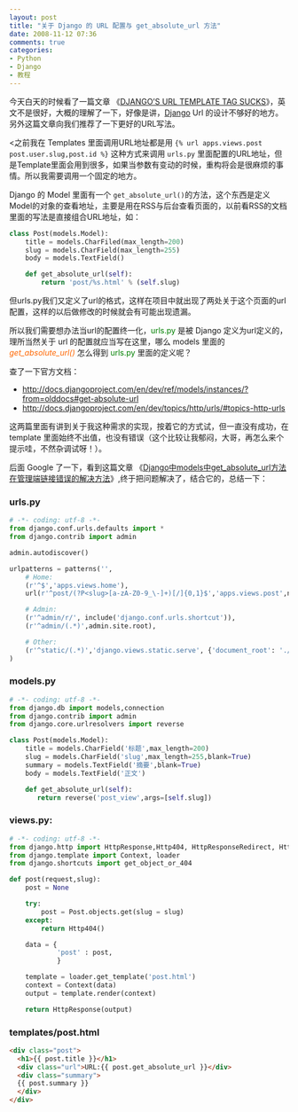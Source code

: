 ```yaml
---
layout: post
title: "关于 Django 的 URL 配置与 get_absolute_url 方法"
date: 2008-11-12 07:36
comments: true
categories:
- Python
- Django
- 教程
---
```

<p>今天白天的时候看了一篇文章 《<a href="http://jeffcroft.com/blog/2008/nov/10/djangos-url-template-tag-sucks/" target="_blank">DJANGO&rsquo;S URL TEMPLATE TAG SUCKS</a>》，英文不是很好，大概的理解了一下，好像是讲，<a href="http://www.djangoproject.com" target="_blank">Django</a> Url 的设计不够好的地方。另外这篇文章向我们推荐了一下更好的URL写法。</p>

<之前我在 Templates 里面调用URL地址都是用 `{% url apps.views.post post.user.slug,post.id %}` 这种方式来调用 `urls.py` 里面配置的URL地址，但是Template里面会用到很多，如果当参数有变动的时候，重构将会是很麻烦的事情。所以我需要调用一个固定的地方。

Django 的 Model 里面有一个 `get_absolute_url()`的方法，这个东西是定义Model的对象的查看地址，主要是用在RSS与后台查看页面的，以前看RSS的文档里面的写法是直接组合URL地址，如：

```python
class Post(models.Model):
    title = models.CharFiled(max_length=200)
    slug = models.CharField(max_length=255)
    body = models.TextField()

    def get_absolute_url(self):
        return 'post/%s.html' % (self.slug)
```

<p>但urls.py我们又定义了url的格式，这样在项目中就出现了两处关于这个页面的url配置，这样的以后做修改的时候就会有可能出现遗漏。</p>
<p>所以我们需要想办法当url的配置终一化，<span style="color: #008000;">urls.py</span> 是被 Django 定义为url定义的，理所当然关于 url 的配置就应当写在这里，哪么 models 里面的 <span style="color: #ff6600;"><em>get_absolute_url()</em></span> 怎么得到 <span style="color: #008000;">urls.py</span> 里面的定义呢？</p>
<p>查了一下官方文档：</p>
<ul>
<li><a href="http://docs.djangoproject.com/en/dev/ref/models/instances/?from=olddocs#get-absolute-url" target="_blank">http://docs.djangoproject.com/en/dev/ref/models/instances/?from=olddocs#get-absolute-url</a></li>
<li><a href="http://docs.djangoproject.com/en/dev/topics/http/urls/#topics-http-urls" target="_blank">http://docs.djangoproject.com/en/dev/topics/http/urls/#topics-http-urls</a> </li>
</ul>
<p>这两篇里面有讲到关于我这种需求的实现，按着它的方式试，但一直没有成功，在 template 里面始终不出值，也没有错误（这个比较让我郁闷，大哥，再怎么来个提示哇，不然杂调试呀！）。</p>
<p>后面 Google 了一下，看到这篇文章 《<a href="/2007/12/10/django-models-get_absolute_url/" target="_blank">Django中models中get_absolute_url方法在管理端链接错误的解决方法</a>》,终于把问题解决了，结合它的，总结一下：</p>

### urls.py

```python
# -*- coding: utf-8 -*-
from django.conf.urls.defaults import *
from django.contrib import admin

admin.autodiscover()

urlpatterns = patterns('',
    # Home:
    (r'^$','apps.views.home'),
    url(r'^post/(?P<slug>[a-zA-Z0-9_\-]+)[/]{0,1}$','apps.views.post',name='post_view'),

    # Admin:
    (r'^admin/r/', include('django.conf.urls.shortcut')),
    (r'^admin/(.*)',admin.site.root),

    # Other:
    (r'^static/(.*)','django.views.static.serve', {'document_root': './static/'}),
)
```

### models.py

```python
# -*- coding: utf-8 -*-
from django.db import models,connection
from django.contrib import admin
from django.core.urlresolvers import reverse

class Post(models.Model):
    title = models.CharField('标题',max_length=200)
    slug = models.CharField('slug',max_length=255,blank=True)
    summary = models.TextField('摘要',blank=True)
    body = models.TextField('正文')

    def get_absolute_url(self):
       return reverse('post_view',args=[self.slug])
```

### views.py:

```python
# -*- coding: utf-8 -*-
from django.http import HttpResponse,Http404, HttpResponseRedirect, HttpResponseServerError
from django.template import Context, loader
from django.shortcuts import get_object_or_404

def post(request,slug):
    post = None

    try:
        post = Post.objects.get(slug = slug)
    except:
        return Http404()

    data = {
            'post' : post,
            }

    template = loader.get_template('post.html')
    context = Context(data)
    output = template.render(context)

    return HttpResponse(output)
```

### templates/post.html

```html
<div class="post">
  <h1>{{ post.title }}</h1>
  <div class="url">URL:{{ post.get_absolute_url }}</div>
  <div class="summary">
  {{ post.summary }}
  </div>
</div>
```
